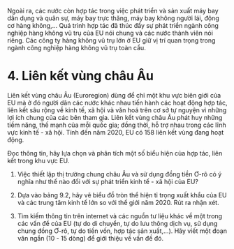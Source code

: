 Ngoài ra, các nước còn hợp tác trong việc phát triển và sản xuất máy bay dân dụng và quân sự, máy bay trực thăng, máy bay không người lái, động cơ hàng không,... Quá trình hợp tác đã thúc đẩy sự phát triển ngành công nghiệp hàng không vũ trụ của EU nói chung và các nước thành viên nói riêng. Các công ty hàng không vũ trụ lớn ở EU giữ vị trí quan trọng trong ngành công nghiệp hàng không vũ trụ toàn cầu.

# 4. Liên kết vùng châu Âu

Liên kết vùng châu Âu (Euroregion) dùng để chỉ một khu vực biên giới của EU mà ở đó người dân các nước khác nhau tiến hành các hoạt động hợp tác, liên kết sâu rộng về kinh tế, xã hội và văn hoá trên cơ sở tự nguyện vì những lợi ích chung của các bên tham gia. Liên kết vùng châu Âu phát huy những tiềm năng, thế mạnh của mỗi quốc gia; đồng thời, hỗ trợ nhau trong các lĩnh vực kinh tế - xã hội. Tính đến năm 2020, EU có 158 liên kết vùng đang hoạt động.

Đọc thông tin, hãy lựa chọn và phân tích một số biểu hiện của hợp tác, liên kết trong khu vực EU.

1. Việc thiết lập thị trường chung châu Âu và sử dụng đồng tiền Ơ-rô có ý nghĩa như thế nào đối với sự phát triển kinh tế - xã hội của EU?

2. Dựa vào bảng 9.2, hãy vẽ biểu đồ tròn thể hiện tỉ trọng xuất khẩu của EU và các trung tâm kinh tế lớn so với thế giới năm 2020. Rút ra nhận xét.

3. Tìm kiếm thông tin trên internet và các nguồn tư liệu khác về một trong các vấn đề của EU (tự do di chuyển, tự do lưu thông dịch vụ, sử dụng chung đồng Ơ-rô, tự do tiền vốn, hợp tác sản xuất,...). Hãy viết một đoạn văn ngắn (10 - 15 dòng) để giới thiệu về vấn đề đó.